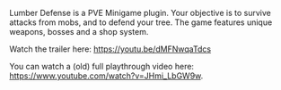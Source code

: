 Lumber Defense is a PVE Minigame plugin.
Your objective is to survive attacks from mobs, and to defend your tree.
The game features unique weapons, bosses and a shop system.


Watch the trailer here: https://youtu.be/dMFNwqaTdcs



You can watch a (old) full playthrough video here: https://www.youtube.com/watch?v=JHmi_LbGW9w.
